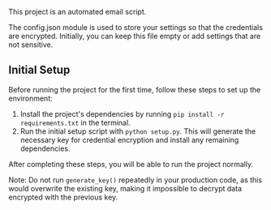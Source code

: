 This project is an automated email script.

The config.json module is used to store your settings so that the credentials are encrypted. Initially, you can keep this file empty or add settings that are not sensitive.


## Initial Setup

Before running the project for the first time, follow these steps to set up the environment:

1. Install the project's dependencies by running `pip install -r requirements.txt` in the terminal.
2. Run the initial setup script with `python setup.py`. This will generate the necessary key for credential encryption and install any remaining dependencies.

After completing these steps, you will be able to run the project normally.

Note: Do not run `generate_key()` repeatedly in your production code, as this would overwrite the existing key, making it impossible to decrypt data encrypted with the previous key.
